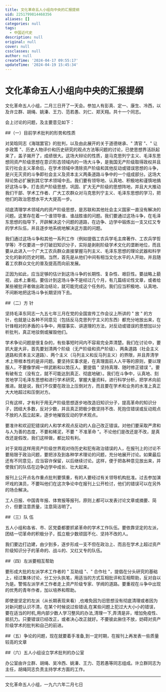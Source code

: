```yaml
---
title: 文化革命五人小组向中央的汇报提纲
uid: 2251799814468356
aliases: []
categories: null
tags:
  - 中国近代史
description: null
original: null
cover: null
cssclasses: null
author: null
createTime: '2024-04-17 09:55:17'
updateTime: '2024-04-19 15:45:34'
---
```


# 文化革命五人小组向中央的汇报提纲

文化革命五人小组，二月三日开了一天会。参加人有彭真、定一、康生、冷西，以及许立群、胡绳、姚溱、王力、范若愚、刘仁、郑天翔。共十一个同志。

会上讨论的问题，及主要意见如下：

##（一）目前学术批判的形势和性质

对吴晗同志《海瑞罢官》的批判，以及由此展开的关于道德继承、" 清官 "、" 让步政策 "、历史人物评价和历史研究的观点方法等问题的讨论，已使思想界活跃起来了，盖子揭开了，成绩很大。这场大辩论的性质，是马克思列宁主义、毛泽东思想同资产阶级思想在意识形态领域内的一场大斗争，是我国无产阶级取得政权并且实行社会主义革命后，在学术领域中清除资产阶级和其他反动或错误思想的斗争，是兴无灭资的斗争即社会主义及资本主义两条道路斗争中的一个组成部分。这场大辩论势必扩展到其它学术领域中去。我们要有领导地、认真地、积极地和谨慎地搞好这场斗争，打击资产阶级思想，巩固、扩大无产阶级的思想阵地，并且大大推动我们干部、学术工作者、广大工农群众对马克思列宁主义、毛泽东思想的学习，把他们的政治思想水平大大提高一步。

彻底清理学术领域内的资产阶级思想，是苏联和其他社会主义国家一直没有解决的问题。这里存在着一个谁领导谁、谁战胜谁的问题。我们要通过这场斗争，在毛泽东思想的指导下，开辟解决这个问题的道路，在边争、边学中锻炼出一支又红又专的学术队伍，并且逐步地系统地解决这方面的问题。

我们通过这场斗争和其他一系列工作（例如提倡工农兵学毛主席著作、工农兵学哲学等）不仅要进一步打破旧知识分子，实际是剥削阶级学术文化的垄断地位，而且要从此进入一个广大工农兵群众直接掌握马列主义、毛泽东思想的理论武器和科学文化的新的历史时期。当然，首先是从他们中间有相当文化水平的人开始，并且随着工农群众文化的普及提高而向前发展。

正因为如此，应当足够的估计到这场斗争的长期性、复杂性、艰巨性。要战略上藐视，战术上重视。要估计到这场斗争不是经过几个月，有几篇结论性文章，或者给某些被批评者做出政治结论，就可能完成这个任务的。我们应当积极地、认真地、不间断地把这场斗争长期坚持下去。

##（二）方 针

坚持毛泽东同志一九五七年三月在党的全国宣传工作会议上所讲的 " 放 " 的方针，也就是让各种不同意见（包括反马克思列宁主义的东西）都充分地放出来，在针锋相对的矛盾的斗争中，用摆事实、讲道理的方法，对反动或错误的思想加以分析批判，真正地驳倒或摧毁他们。

学术争论问题是很复杂的，有些事短时间内不容易完全弄清楚。我们在讨论中，要抓大是大非，首先要划清两个阶级（无产阶级和资产阶级）、两条道路（社会主义道路和资本主义道路）、两个主义（马列主义和反马列主义）的界限，并且弄清学术上带根本性的是非问题。要坚持实事求是，在真理面前人人平等的原则，要以理服人，不要像学阀一样武断和以势压人。要提倡 " 坚持真理、随时修正错误 "。要有破有立（没有立，就不可能达到真正、彻底地破）。我们在斗争中，认真地、刻苦地学习毛泽东思想和进行学术研究，掌握大量资料，进行科学分析，把学术向前推进。就是说，我们不仅要在政治上压倒对方，而且要在学术和业务的水准上真正大大地超过和压倒对方。

只有这样，才有利于用无产阶级思想逐步地改造旧知识分子，提高革命的知识分子，团结大多数，反对少数，并且真正把极少数坚持不改、死抱住错误或反动观点不放的人孤立起来，逐步地摧毁反动的学术观点。

要准许和欢迎犯错误的人和学术观点反动的人自己改正错误。对他们要采取严肃和与人为善的态度，不要和稀泥，不要 " 不准革命 "。不论他们是改还是不改，是真改还是假改，我们这样做，都比较有利。

对于吴晗这样用资产阶级世界观对待历史和犯有政治错误的人，在报刊上的讨论不要局限于政治问题，要把涉及到各种学术理论的问题，充分地展开讨论。如果最后还有不同意见，应当容许保留，以后继续讨论。这样，便于把各种意见放出来，并使我们的队伍在边争边学中成长、壮大起来。

报刊上公开点名作重点批判要慎重，有的人要经过有关领导机构批准。过去参加演坏戏的演员，不要叫他们在这次争论中在报刊上公开检讨，他们的错误可以在另外的场合解决。

工人日报、中国青年报、体育报等报刊，原则上都可以发表讨论文章或摘要、简介，但要注意质量，注意简洁明了。

##（三）队 伍

五人小组和各省、市、区党委都要抓紧革命的学术工作队伍。要依靠坚定的左派，团结一切革命的积极分子，孤立极少数顽固不化、坚持不改的人。

我们要边打边建，由少到多，逐步形成一支不但在政治上、而且在学术上超过资产阶级知识分子的革命的、战斗的、又红又专的队伍。

##（四）左派要相互帮助

要形成大批的左派学术工作者的 " 互助组 "、" 合作社 "，提倡在分头研究的基础上，经过集体讨论，分工分头执笔，用适当的方式互相批评和互相帮助，反对自以为是。警惕左派学术工作者走上资产阶级专家、学阀的道路。要重视在斗争中出现的优秀的青年作者，加以培养和帮助。

即使是坚定的左派（从长期表现来看）,也难免因为旧思想没有彻底清理或者因为对新问题认识不清，在某个时候说过些错话,在某些问题上犯过大大小小的错误，要在适当的时机,用内部少数人学习整风的办法,清理一下,弄清是非，增加免疫性、抵抗力。只要错误已经改正，或者决心改正就好。不要彼此揪住不放，妨碍对资产阶级学术的批判和自己的前进。

##（五）争论的问题，现在就要着手准备,到一定时期，在报刊上再发表一些质量较高的文章

##（六）五人小组设立学术批判的办公室

办公室由许立群、胡绳、吴冷西、姚溱、王力、范若愚等同志组成。许立群同志为主任，胡绳同志负责主持学术方面的工作。

***

文化革命五人小组，一九六六年二月七日
